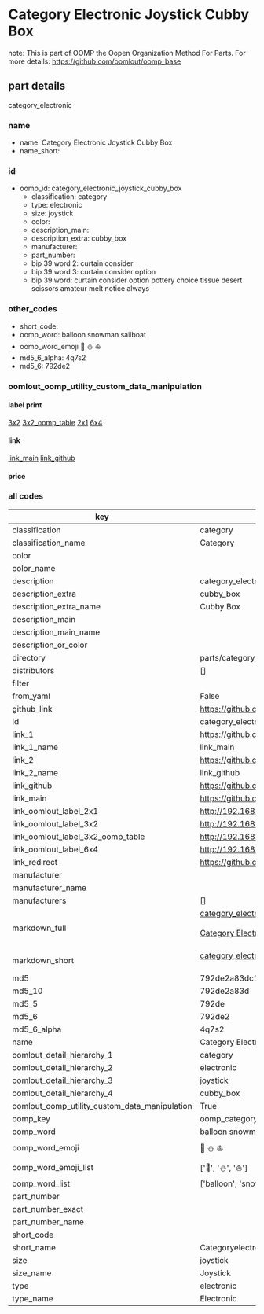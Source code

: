 # Category Electronic Joystick Cubby Box  

note: This is part of OOMP the Oopen Organization Method For Parts. For more details: https://github.com/oomlout/oomp_base

##  part details
  



category_electronic



### name
* name: Category Electronic Joystick Cubby Box
* name_short: 
### id
* oomp_id: category_electronic_joystick_cubby_box
  * classification: category
  * type: electronic
  * size: joystick
  * color: 
  * description_main: 
  * description_extra: cubby_box
  * manufacturer: 
  * part_number: 
  * bip 39 word 2: curtain consider
  * bip 39 word 3: curtain consider option
  * bip 39 word: curtain consider option pottery choice tissue desert scissors amateur melt notice always

### other_codes
* short_code: 
* oomp_word: balloon snowman sailboat
* oomp_word_emoji :balloon: :snowman: :sailboat:
* md5_6_alpha: 4q7s2
* md5_6: 792de2






### oomlout_oomp_utility_custom_data_manipulation
#### label print
[3x2](http://192.168.1.245:1112/?label=oomp%204q7s2)
[3x2_oomp_table](http://192.168.1.108:1112/?label=oomp%204q7s2)
[2x1](http://192.168.1.242:1112/?label=oomp%204q7s2)
[6x4](http://192.168.1.55:1112/?label=oomp%204q7s2)    

#### link

[link_main](https://github.com/oomlout/oomlout_oomp_version_1_messy/tree/main/parts/category_electronic_joystick_cubby_box) [link_github](https://github.com/oomlout/oomlout_oomp_version_1_messy/tree/main/parts/category_electronic_joystick_cubby_box)                             

#### price







### all codes 
| key | value |  
| --- | --- |  
| classification | category |  
| classification_name | Category |  
| color |  |  
| color_name |  |  
| description | category_electronic |  
| description_extra | cubby_box |  
| description_extra_name | Cubby Box |  
| description_main |  |  
| description_main_name |  |  
| description_or_color |   |  
| directory | parts/category_electronic_joystick_cubby_box |  
| distributors | [] |  
| filter |  |  
| from_yaml | False |  
| github_link | https://github.com/oomlout/oomlout_oomp_part_src/tree/main/parts/category_electronic_joystick_cubby_box |  
| id | category_electronic_joystick_cubby_box |  
| link_1 | https://github.com/oomlout/oomlout_oomp_version_1_messy/tree/main/parts/category_electronic_joystick_cubby_box |  
| link_1_name | link_main |  
| link_2 | https://github.com/oomlout/oomlout_oomp_version_1_messy/tree/main/parts/category_electronic_joystick_cubby_box |  
| link_2_name | link_github |  
| link_github | https://github.com/oomlout/oomlout_oomp_version_1_messy/tree/main/parts/category_electronic_joystick_cubby_box |  
| link_main | https://github.com/oomlout/oomlout_oomp_version_1_messy/tree/main/parts/category_electronic_joystick_cubby_box |  
| link_oomlout_label_2x1 | http://192.168.1.242:1112/?label=oomp%204q7s2 |  
| link_oomlout_label_3x2 | http://192.168.1.245:1112/?label=oomp%204q7s2 |  
| link_oomlout_label_3x2_oomp_table | http://192.168.1.108:1112/?label=oomp%204q7s2 |  
| link_oomlout_label_6x4 | http://192.168.1.55:1112/?label=oomp%204q7s2 |  
| link_redirect | https://github.com/oomlout/oomlout_oomp_version_1_messy/tree/main/parts/category_electronic_joystick_cubby_box |  
| manufacturer |  |  
| manufacturer_name |  |  
| manufacturers | [] |  
| markdown_full | [category_electronic_joystick_cubby_box](none)<br>[](none)<br>[Category Electronic Joystick Cubby Box](none)<br><br> |  
| markdown_short | [category_electronic_joystick_cubby_box](none)<br><br> |  
| md5 | 792de2a83dc107778b141a8f374bd1b1 |  
| md5_10 | 792de2a83d |  
| md5_5 | 792de |  
| md5_6 | 792de2 |  
| md5_6_alpha | 4q7s2 |  
| name | Category Electronic Joystick Cubby Box |  
| oomlout_detail_hierarchy_1 | category |  
| oomlout_detail_hierarchy_2 | electronic |  
| oomlout_detail_hierarchy_3 | joystick |  
| oomlout_detail_hierarchy_4 | cubby_box |  
| oomlout_oomp_utility_custom_data_manipulation | True |  
| oomp_key | oomp_category_electronic_joystick_cubby_box |  
| oomp_word | balloon snowman sailboat |  
| oomp_word_emoji | :balloon: :snowman: :sailboat: |  
| oomp_word_emoji_list | [':balloon:', ':snowman:', ':sailboat:'] |  
| oomp_word_list | ['balloon', 'snowman', 'sailboat'] |  
| part_number |  |  
| part_number_exact |  |  
| part_number_name |  |  
| short_code |  |  
| short_name | Categoryelectronic |  
| size | joystick |  
| size_name | Joystick |  
| type | electronic |  
| type_name | Electronic |  
